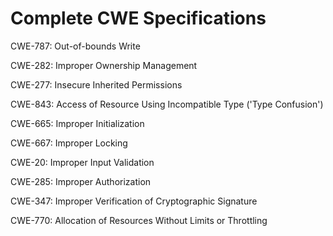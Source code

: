 

# Complete CWE Specifications

CWE-787: Out-of-bounds Write

CWE-282: Improper Ownership Management

CWE-277: Insecure Inherited Permissions

CWE-843: Access of Resource Using Incompatible Type ('Type Confusion')

CWE-665: Improper Initialization

CWE-667: Improper Locking

CWE-20: Improper Input Validation

CWE-285: Improper Authorization

CWE-347: Improper Verification of Cryptographic Signature

CWE-770: Allocation of Resources Without Limits or Throttling